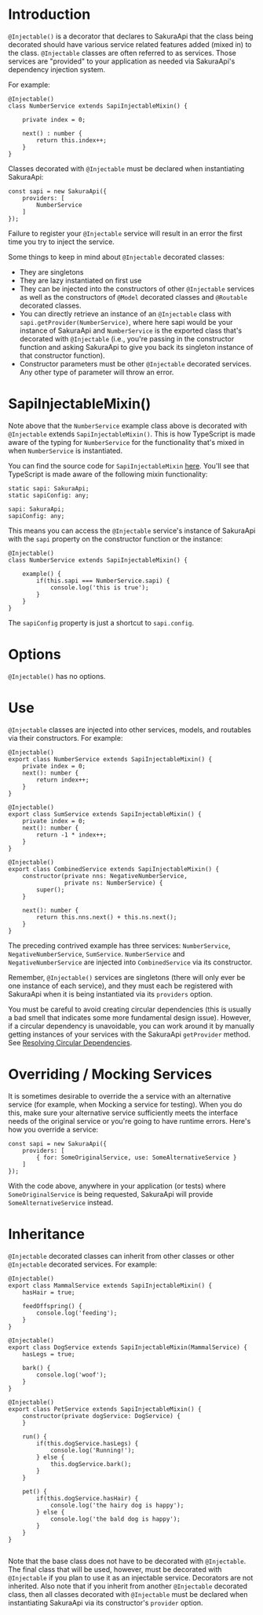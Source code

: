 # Introduction
`@Injectable()` is a decorator that declares to SakuraApi that the class being decorated should have various service related features added (mixed in) to the class. `@Injectable` classes are often referred to as services. Those services are "provided" to your application as needed via SakuraApi's dependency injection system.

For example:
```
@Injectable()
class NumberService extends SapiInjectableMixin() {

    private index = 0;

    next() : number {
        return this.index++;
    }
}
```
Classes decorated with `@Injectable` must be declared when instantiating SakuraApi:
```
const sapi = new SakuraApi({
    providers: [
        NumberService
    ]
});
```
Failure to register your `@Injectable` service will result in an error the first time you try to inject the service.

Some things to keep in mind about `@Injectable` decorated classes:

* They are singletons
* They are lazy instantiated on first use
* They can be injected into the constructors of other `@Injectable` services as well as the constructors of `@Model` decorated classes and `@Routable` decorated classes.
* You can directly retrieve an instance of an `@Injectable` class with `sapi.getProvider(NumberService)`, where here sapi would be your instance of SakuraApi and `NumberService` is the exported class that's decorated with `@Injectable` (i.e., you're passing in the constructor function and asking SakuraApi to give you back its singleton instance of that constructor function).
* Constructor parameters must be other `@Injectable` decorated services. Any other type of parameter will throw an error.

# SapiInjectableMixin()
Note above that the `NumberService` example class above is decorated with `@Injectable` extends `SapiInjectableMixin()`. This is how TypeScript is made aware of the typing for `NumberService` for the functionality that's mixed in when `NumberService` is instantiated.

You can find the source code for `SapiInjectableMixin` [here](https://github.com/sakuraapi/api/blob/develop/src/core/%40injectable/sapi-injectable-mixin.ts). You'll see that TypeScript is made aware of the following mixin functionality:
```
static sapi: SakuraApi;
static sapiConfig: any;

sapi: SakuraApi;
sapiConfig: any;
```

This means you can access the `@Injectable` service's instance of SakuraApi with the `sapi` property on the constructor function or the instance:
```
@Injectable()
class NumberService extends SapiInjectableMixin() {

    example() {
        if(this.sapi === NumberService.sapi) {
            console.log('this is true');
        }
    }
}
```
The `sapiConfig` property is just a shortcut to `sapi.config`.
# Options
`@Injectable()` has no options.

# Use

`@Injectable` classes are injected into other services, models, and routables via their constructors. For example:
```
@Injectable()
export class NumberService extends SapiInjectableMixin() {
    private index = 0;
    next(): number {
        return index++;
    }
}

@Injectable()
export class SumService extends SapiInjectableMixin() {
    private index = 0;
    next(): number {
        return -1 * index++;
    }
}

@Injectable()
export class CombinedService extends SapiInjectableMixin() {
    constructor(private nns: NegativeNumberService,
                private ns: NumberService) {
        super();
    }

    next(): number {
        return this.nns.next() + this.ns.next();
    }
}
```
The preceding contrived example has three services: `NumberService`, `NegativeNumberService`, `SumService`. `NumberService` and `NegativeNumberService` are injected into `CombinedService` via its constructor.

Remember, `@Injectable()` services are singletons (there will only ever be one instance of each service), and they must each be registered with SakuraApi when it is being instantiated via its `providers` option.

You must be careful to avoid creating circular dependencies (this is usually a bad smell that indicates some more fundamental design issue). However, if a circular dependency is unavoidable, you can work around it by manually getting instances of your services with the SakuraApi `getProvider` method. See [Resolving Circular Dependencies](../appendices/circular-di.md).

# Overriding / Mocking Services
It is sometimes desirable to override the a service with an alternative service (for example, when Mocking a service for testing). When you do this, make sure your alternative service sufficiently meets the interface needs of the original service or you're going to have runtime errors. Here's how you override a service:
```
const sapi = new SakuraApi({
    providers: [
        { for: SomeOriginalService, use: SomeAlternativeService }
    ]
});
```
With the code above, anywhere in your application (or tests) where `SomeOriginalService` is being requested, SakuraApi will provide `SomeAlternativeService` instead.

# Inheritance
`@Injectable` decorated classes can inherit from other classes or other `@Injectable` decorated services. For example:
```
@Injectable()
export class MammalService extends SapiInjectableMixin() {
    hasHair = true;

    feedOffspring() {
        console.log('feeding');
    }
}

@Injectable()
export class DogService extends SapiInjectableMixin(MammalService) {
    hasLegs = true;

    bark() {
        console.log('woof');
    }
}

@Injectable()
export class PetService extends SapiInjectableMixin() {
    constructor(private dogService: DogService) {
    }

    run() {
        if(this.dogService.hasLegs) {
            console.log('Running!');
        } else {
            this.dogService.bark();
        }
    }

    pet() {
        if(this.dogService.hasHair) {
            console.log('the hairy dog is happy');
        } else {
            console.log('the bald dog is happy');
        }
    }
}


```
Note that the base class does not have to be decorated with `@Injectable`. The final class that will be used, however, must be decorated with `@Injectable` if you plan to use it as an injectable service. Decorators are not inherited. Also note that if you inherit from another `@Injectable` decorated class, then all classes decorated with `@Injectable` must be declared when instantiating SakuraApi via its constructor's `provider` option.
